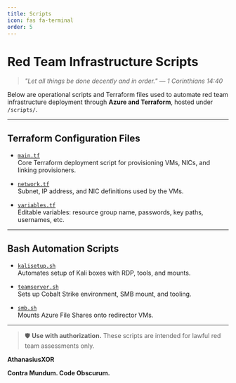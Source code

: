 ```yaml
---
title: Scripts
icon: fas fa-terminal
order: 5
---
```


# Red Team Infrastructure Scripts

> *"Let all things be done decently and in order." — 1 Corinthians 14:40*

Below are operational scripts and Terraform files used to automate red team infrastructure deployment through **Azure and Terraform**, hosted under `/scripts/`.

---

## Terraform Configuration Files

- [`main.tf`](/scripts/terraform/azure/main.tf)  
  Core Terraform deployment script for provisioning VMs, NICs, and linking provisioners.

- [`network.tf`](/scripts/terraform/azure/network.tf)  
  Subnet, IP address, and NIC definitions used by the VMs.

- [`variables.tf`](/scripts/terraform/azure/variables.tf)  
  Editable variables: resource group name, passwords, key paths, usernames, etc.

---

## Bash Automation Scripts

- [`kalisetup.sh`](/scripts/bash/kalisetup.sh)  
  Automates setup of Kali boxes with RDP, tools, and mounts.

- [`teamserver.sh`](/scripts/bash/teamserver.sh)  
  Sets up Cobalt Strike environment, SMB mount, and tooling.

- [`smb.sh`](/scripts/bash/smb.sh)  
  Mounts Azure File Shares onto redirector VMs.

---

> 🛡️ **Use with authorization.** These scripts are intended for lawful red team assessments only.

**AthanasiusXOR**  

**Contra Mundum. Code Obscurum.**
